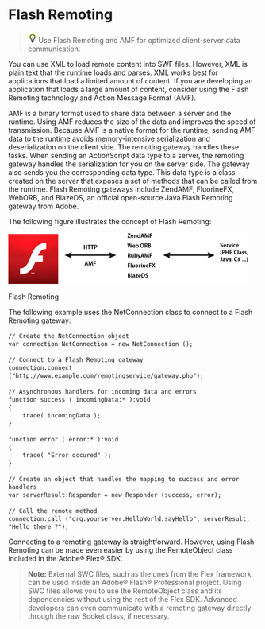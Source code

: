 # Flash Remoting

> ![](../img/tip_help.png) Use Flash Remoting and AMF for optimized
> client-server data communication.

You can use XML to load remote content into SWF files. However, XML is plain
text that the runtime loads and parses. XML works best for applications that
load a limited amount of content. If you are developing an application that
loads a large amount of content, consider using the Flash Remoting technology
and Action Message Format (AMF).

AMF is a binary format used to share data between a server and the runtime.
Using AMF reduces the size of the data and improves the speed of transmission.
Because AMF is a native format for the runtime, sending AMF data to the runtime
avoids memory-intensive serialization and deserialization on the client side.
The remoting gateway handles these tasks. When sending an ActionScript data type
to a server, the remoting gateway handles the serialization for you on the
server side. The gateway also sends you the corresponding data type. This data
type is a class created on the server that exposes a set of methods that can be
called from the runtime. Flash Remoting gateways include ZendAMF, FluorineFX,
WebORB, and BlazeDS, an official open-source Java Flash Remoting gateway from
Adobe.

The following figure illustrates the concept of Flash Remoting:

![](../img/on_flashremoting_concept_popup.png)

Flash Remoting

The following example uses the NetConnection class to connect to a Flash
Remoting gateway:

    // Create the NetConnection object
    var connection:NetConnection = new NetConnection ();
     
    // Connect to a Flash Remoting gateway
    connection.connect ("http://www.example.com/remotingservice/gateway.php");
     
    // Asynchronous handlers for incoming data and errors
    function success ( incomingData:* ):void
    {
        trace( incomingData );
    }
     
    function error ( error:* ):void
    {
        trace( "Error occured" );
    }
     
    // Create an object that handles the mapping to success and error handlers
    var serverResult:Responder = new Responder (success, error);
     
    // Call the remote method
    connection.call ("org.yourserver.HelloWorld.sayHello", serverResult, "Hello there ?");

Connecting to a remoting gateway is straightforward. However, using Flash
Remoting can be made even easier by using the RemoteObject class included in the
Adobe® Flex® SDK.

> **Note:** External SWC files, such as the ones from the Flex framework, can be
> used inside an Adobe® Flash® Professional project. Using SWC files allows you
> to use the RemoteObject class and its dependencies without using the rest of
> the Flex SDK. Advanced developers can even communicate with a remoting gateway
> directly through the raw Socket class, if necessary.
